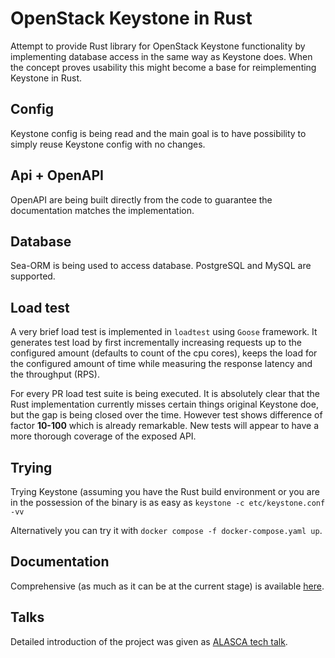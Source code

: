 # OpenStack Keystone in Rust

Attempt to provide Rust library for OpenStack Keystone functionality by
implementing database access in the same way as Keystone does. When the concept
proves usability this might become a base for reimplementing Keystone in Rust.

## Config

Keystone config is being read and the main goal is to have possibility to
simply reuse Keystone config with no changes.

## Api + OpenAPI

OpenAPI are being built directly from the code to guarantee the documentation
matches the implementation.

## Database

Sea-ORM is being used to access database. PostgreSQL and MySQL are supported.

## Load test

A very brief load test is implemented in `loadtest` using `Goose` framework. It
generates test load by first incrementally increasing requests up to the
configured amount (defaults to count of the cpu cores), keeps the load for the
configured amount of time while measuring the response latency and the throughput (RPS).

For every PR load test suite is being executed. It is absolutely clear that the Rust implementation currently misses certain things original Keystone doe, but the gap is being closed over the time. However test shows
difference of factor **10-100** which is already remarkable. New tests will appear to have a more thorough coverage of the exposed API.

## Trying

Trying Keystone (assuming you have the Rust build environment or you are in the
possession of the binary is as easy as `keystone -c etc/keystone.conf -vv`

Alternatively you can try it with `docker compose -f docker-compose.yaml up`.

## Documentation

Comprehensive (as much as it can be at the current stage) is available
[here](https://gtema.github.io/keystone).

## Talks

Detailed introduction of the project was given as
[ALASCA tech talk](https://www.youtube.com/watch?v=0Hx4Q22ZNFU).
